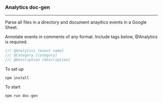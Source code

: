 ### Analytics doc-gen
---
Parse all files in a directory and document anayltics events in a Google Sheet.

Annotate events in comments of any format. Include tags below, @Analytics is required.
```java
/// @Analytics [event name]
/// @Category [category]
/// @Description [description]
``` 

To set up
```
npm install
```
To start
```
npm run doc-gen
```